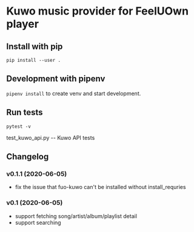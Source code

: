 # Kuwo music provider for FeelUOwn player

## Install with pip
`pip install --user .`

## Development with pipenv
`pipenv install` to create venv and start development.

## Run tests
`pytest -v`

test_kuwo_api.py -- Kuwo API tests

## Changelog

### v0.1.1 (2020-06-05)
* fix the issue that fuo-kuwo can't be installed without install_requries

### v0.1 (2020-06-05)
* support fetching song/artist/album/playlist detail
* support searching

